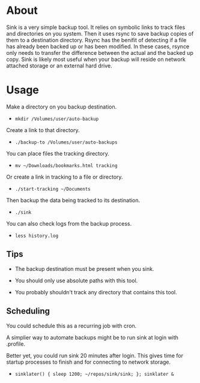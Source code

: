 # About

Sink is a very simple backup tool. It relies on symbolic links to track
files and directories on you system. Then it uses rsync to save
backup copies of them to a destination directory. Rsync has the benifit
of detecting if a file has already been backed up or has been modified.
In these cases, rsynce only needs to transfer the difference between the
actual and the backed up copy. Sink is likely most useful when your backup
will reside on network attached storage or an external hard drive.


# Usage

Make a directory on you backup destination.
* `mkdir /Volumes/user/auto-backup`

Create a link to that directory.
* `./backup-to /Volumes/user/auto-backups`

You can place files the tracking directory.
* `mv ~/Downloads/bookmarks.html tracking`

Or create a link in tracking to a file or directory.
* `./start-tracking ~/Documents`

Then backup the data being tracked to its destination.
* `./sink`

You can also check logs from the backup process.
* `less history.log`


## Tips

* The backup destination must be present when you sink.

* You should only use absolute paths with this tool.

* You probably shouldn't track any directory that contains this tool.


## Scheduling

You could schedule this as a recurring job with cron.

A simplier way to automate backups might be to run sink at login with .profile.

Better yet, you could run sink 20 minutes after login.
This gives time for startup processes to finish and
for connecting to network storage.

* `sinklater() { sleep 1200; ~/repos/sink/sink; }; sinklater &`
